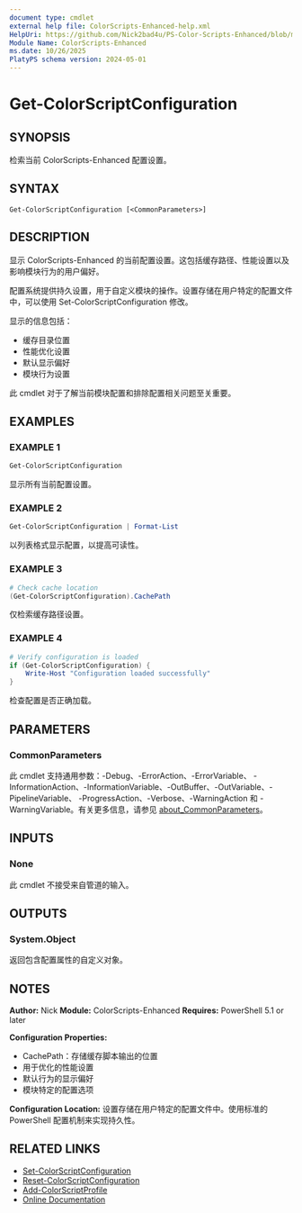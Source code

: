 ```yaml
---
document type: cmdlet
external help file: ColorScripts-Enhanced-help.xml
HelpUri: https://github.com/Nick2bad4u/PS-Color-Scripts-Enhanced/blob/main/ColorScripts-Enhanced/zh-CN/Get-ColorScriptConfiguration.md
Module Name: ColorScripts-Enhanced
ms.date: 10/26/2025
PlatyPS schema version: 2024-05-01
---
```


# Get-ColorScriptConfiguration

## SYNOPSIS

检索当前 ColorScripts-Enhanced 配置设置。

## SYNTAX

```
Get-ColorScriptConfiguration [<CommonParameters>]
```

## DESCRIPTION

显示 ColorScripts-Enhanced 的当前配置设置。这包括缓存路径、性能设置以及影响模块行为的用户偏好。

配置系统提供持久设置，用于自定义模块的操作。设置存储在用户特定的配置文件中，可以使用 Set-ColorScriptConfiguration 修改。

显示的信息包括：
- 缓存目录位置
- 性能优化设置
- 默认显示偏好
- 模块行为设置

此 cmdlet 对于了解当前模块配置和排除配置相关问题至关重要。

## EXAMPLES

### EXAMPLE 1

```powershell
Get-ColorScriptConfiguration
```

显示所有当前配置设置。

### EXAMPLE 2

```powershell
Get-ColorScriptConfiguration | Format-List
```

以列表格式显示配置，以提高可读性。

### EXAMPLE 3

```powershell
# Check cache location
(Get-ColorScriptConfiguration).CachePath
```

仅检索缓存路径设置。

### EXAMPLE 4

```powershell
# Verify configuration is loaded
if (Get-ColorScriptConfiguration) {
    Write-Host "Configuration loaded successfully"
}
```

检查配置是否正确加载。

## PARAMETERS

### CommonParameters

此 cmdlet 支持通用参数：-Debug、-ErrorAction、-ErrorVariable、
-InformationAction、-InformationVariable、-OutBuffer、-OutVariable、-PipelineVariable、
-ProgressAction、-Verbose、-WarningAction 和 -WarningVariable。有关更多信息，请参见
[about_CommonParameters](https://go.microsoft.com/fwlink/?LinkID=113216)。

## INPUTS

### None

此 cmdlet 不接受来自管道的输入。

## OUTPUTS

### System.Object

返回包含配置属性的自定义对象。

## NOTES

**Author:** Nick
**Module:** ColorScripts-Enhanced
**Requires:** PowerShell 5.1 or later

**Configuration Properties:**
- CachePath：存储缓存脚本输出的位置
- 用于优化的性能设置
- 默认行为的显示偏好
- 模块特定的配置选项

**Configuration Location:**
设置存储在用户特定的配置文件中。使用标准的 PowerShell 配置机制来实现持久性。

## RELATED LINKS

- [Set-ColorScriptConfiguration](Set-ColorScriptConfiguration.md)
- [Reset-ColorScriptConfiguration](Reset-ColorScriptConfiguration.md)
- [Add-ColorScriptProfile](Add-ColorScriptProfile.md)
- [Online Documentation](https://github.com/Nick2bad4u/ps-color-scripts-enhanced)
